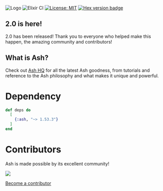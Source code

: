 ![Logo](https://github.com/ash-project/ash/blob/main/logos/cropped-for-header.png?raw=true)
![Elixir CI](https://github.com/ash-project/ash/workflows/Ash%20CI/badge.svg)
[![License: MIT](https://img.shields.io/badge/License-MIT-yellow.svg)](https://opensource.org/licenses/MIT)
[![Hex version badge](https://img.shields.io/hexpm/v/ash.svg)](https://hex.pm/packages/ash)

## 2.0 is here!

2.0 has been released! Thank you to everyone who helped make this happen, the amazing community and contributors!

## What is Ash?

Check out [Ash HQ](http://www.ash-hq.org) for all the latest Ash goodness, from tutorials and reference to the Ash philosophy and what makes it unique and powerful.

# Dependency

```elixir
def deps do
  [
    {:ash, "~> 1.53.3"}
  ]
end
```

# Contributors

Ash is made possible by its excellent community!

<a href="https://github.com/ash-project/ash/graphs/contributors">
  <img src="https://contrib.rocks/image?repo=ash-project/ash" />
</a>

[Become a contributor](https://ash-hq.org/docs/guides/ash/latest/how_to/contribute.md)
